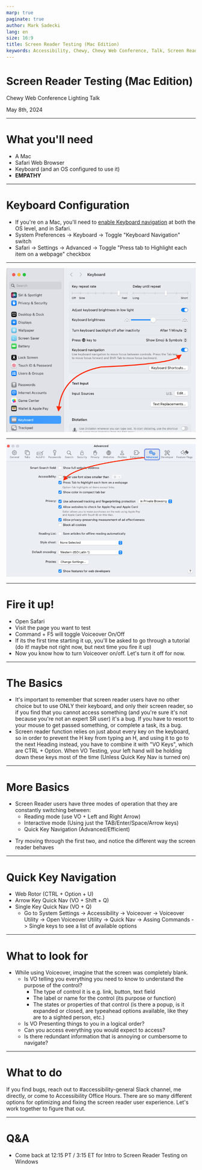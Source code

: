 ```yaml
---
marp: true
paginate: true
author: Mark Sadecki
lang: en
size: 16:9
title: Screen Reader Testing (Mac Edition)
keywords: Accessibility, Chewy, Chewy Web Conference, Talk, Screen Reader Testing
---
```


<!-- _footer: <p>Use your arrow keys to navigate between slides</p> -->

# Screen Reader Testing (Mac Edition)

Chewy Web Conference Lighting Talk

May 8th, 2024

---
<style>section { font-size: 220%; } </style>

# What you'll need

- A Mac
- Safari Web Browser
- Keyboard (and an OS configured to use it)
- **EMPATHY**

---

# Keyboard Configuration

- If you're on a Mac, you'll need to [enable Keyboard navigation](https://chewyinc.atlassian.net/wiki/spaces/Pro/pages/123535782/Setting+up+your+Apple+device+for+accessibility+testing#Step-1---Enable-keyboard-navigation) at both the OS level, and in Safari.
- System Preferences -> Keyboard -> Toggle "Keyboard Navigation" switch
- Safari -> Settings -> Advanced -> Toggle "Press tab to Highlight each item on a webpage" checkbox 

---
<style scoped>section > p { margin: auto;}</style>

![Screenshot of Keyboard settings for System preferences. Toggle Keyboard Navigation switch](testing/system.png)

---
<style scoped>section > p { margin: auto;}</style>

![Screenshot of Keyboard settings for Safari preferences. Toggle Keyboard Navigation Press tab to Highlight each item on a webpage checkbox](testing/safari.png)

---

# Fire it up!

- Open Safari
- Visit the page you want to test
- Command + F5 will toggle Voiceover On/Off
- If its the first time starting it up, you'll be asked to go through a tutorial (do it!  maybe not right now, but next time you fire it up)
- Now you know how to turn Voiceover on/off.  Let's turn it off for now.

---

# The Basics

- It's important to remember that screen reader users have no other choice but to use ONLY their keyboard, and only their screen reader, so if you find that you cannot access something (and you're sure it's not because you're not an expert SR user) it's a bug.  If you have to resort to your mouse to get passed something, or complete a task, its a bug.
- Screen reader function relies on just about every key on the keyboard, so in order to prevent the H key from typing an H, and using it to go to the next Heading instead, you have to combine it with "VO Keys", which are CTRL + Option.  When VO Testing, your left hand will be holding down these keys most of the time (Unless Quick Key Nav is turned on)

---

# More Basics

- Screen Reader users have three modes of operation that they are constantly switching between:
    * Reading mode (use VO + Left and Right Arrow)
    * Interactive mode (Using just the TAB/Enter/Space/Arrow keys)
    * Quick Key Navigation (Advanced/Efficient)
* Try moving through the first two, and notice the different way the screen reader behaves

---

# Quick Key Navigation

* Web Rotor (CTRL + Option + U)
* Arrow Key Quick Nav (VO + Shift + Q)
* Single Key Quick Nav (VO + Q)
    - Go to System Settings -> Accessibility -> Voiceover -> Voiceover Utility -> Open Voiceover Utility -> Quick Nav -> Assing Commands -> Single keys to see a list of available options

---

# What to look for

* While using Voiceover, imagine that the screen was completely blank.
    * Is VO telling you everything you need to know to understand the purpose of the control?
        * The type of control it is e.g. link, button, text field
        * The label or name for the control (its purpose or function)
        * The states or properties of that control (is there a popup, is it expanded or closed, are typeahead options available, like they are to a sighted person, etc.)
    * Is VO Presenting things to you in a logical order?
    * Can you access everything you would expect to access?
    * Is there redundant information that is annoying or cumbersome to navigate?

---

# What to do

If you find bugs, reach out to #accessibility-general Slack channel, me directly, or come to Accessibility Office Hours. There are so  many different options for optimizing and fixing the screen reader user experience.  Let's work together to figure that out.  

---

# Q&A

* Come back at 12:15 PT / 3:15 ET for Intro to Screen Reader Testing on Windows
